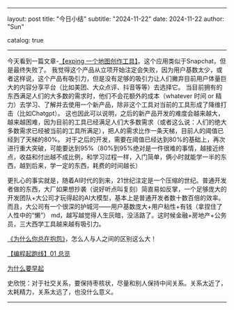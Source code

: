 ---
layout:     post
title:      "今日小结"
subtitle:   "2024-11-22"
date:       2024-11-22
author:     "Sun"

catalog: true




----


今天看到一篇文章-[【exping 一个地图创作工具】](https://clu.so/blog/10950-days)。这个应用类似于Snapchat，但是最终失败了。
我觉得这个产品从立项开始注定会失败，因为用户基数太少，或者这样说，这个产品有吸引力，但是没有足够的吸引力让人们撇弃目前用户体量巨大的内容分享平台（比如美团、大众点评、抖音等等）去选择它。
当目前拥有的东西满足人们的大多数的需求时，他们不会花额外的成本（whatever 时间 or 精力）去学习、了解并去使用一个新产品，除非这个工具对当前的工具形成了降维打击（比如Chatgpt）。
这也因此可以说明，之后的新产品开发的难度会越来越大，越来越困难，因为目前的工具已经满足人们大多数需求（或者这么说：人们的绝大多数需求已经被当前的工具所满足），把人的需求比作一条天梯，目前人的阈值已经到了天梯的80%。
对于之后的开发，需要在阈值已经达到80%的基础上，再次进行重大突破，可能要达到95%（80%到95%绝对是一件很难的事情，越接近终点，收益和付出越不成比例，和学习过程一样，入门简单，俩小时就能学一半的东西，越到后来，学一定的东西，耗费的时间越长）


更扎心的事实就是，随着AI时代的到来，21世纪注定是一个压缩的世纪。普通开发者做的东西，大厂如果想抄袭（说好听点叫复刻）简直易如反掌，一个足够庞大的开发团队+大公司才玩得起的AI大模型，基本上是普通开发者数十数百倍的效率。而且，大公司有一个很深的护城河——用户基数庞大+用户粘性+有钱（拿捏住了人性中的“懒”）
md，越写越觉得人生灰暗，没活路了。这时候金融+房地产+公务员，三大西学工具越来越有吸引力。



[《为什么你总在抱怨》](https://wdxtub.com/qa/why-complain/2013/08/29/)，怎么人与人之间的区别这么大！

[【编程起跑线】01 总览](https://wdxtub.com/psl/psl-01/2016/01/22/)

[为什么要早起](https://wdxtub.com/qa/why-get-up-early/2013/11/30/)

史欣悦：对于社交关系，要保持枣核状，尽量和别人保持中间关系。关系太近了，太耗精力，关系太远了，也没什么意义。

--------------------------------